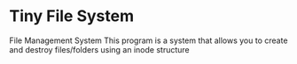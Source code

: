 # Tiny File System
File Management System
This program is a system that allows you to create and destroy files/folders using an inode structure
